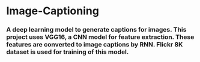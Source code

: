 # Image-Captioning
### A deep learning model to generate captions for images. This project uses VGG16, a CNN model for feature extraction. These features are converted to image captions by RNN. Flickr 8K dataset is used for training of this model.
